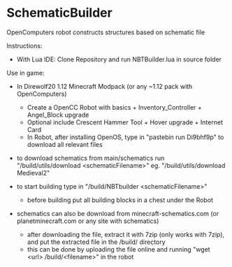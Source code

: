 # SchematicBuilder
OpenComputers robot constructs structures based on schematic file  

Instructions: 
- With Lua IDE: Clone Repository and run NBTBuilder.lua in source folder  

Use in game:
 - In Direwolf20 1.12 Minecraft Modpack (or any ~1.12 pack with OpenComputers) 
   - Create a OpenCC Robot with basics + Inventory_Controller + Angel_Block upgrade
   - Optional include Crescent Hammer Tool + Hover upgrade + Internet Card
   - In Robot, after installing OpenOS, type in "pastebin run Di9bhf9p" to download all relevant files  

 - to download schematics from main/schematics run "/build/utils/download \<schematicFilename\>" eg. "/build/utils/download Medieval2"  
 - to start building type in "/build/NBTbuilder \<schematicFilename\>"  
   - before building put all building blocks in a chest under the Robot
    

 - schematics can also be download from minecraft-schematics.com (or planetminecraft.com or any site with schematics)
   - after downloading the file, extract it with 7zip (only works with 7zip), and put the extracted file in the /build/ directory
   - this can be done by uploading the file online and running "wget \<url\> /build/\<filename\>" in the robot  
